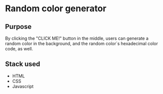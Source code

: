 # Random color generator

## Purpose
By clicking the "CLICK ME!" button in the middle, users can generate a random color in the background, and the random color´s hexadecimal color code, as well.

## Stack used
- HTML
- CSS
- Javascript